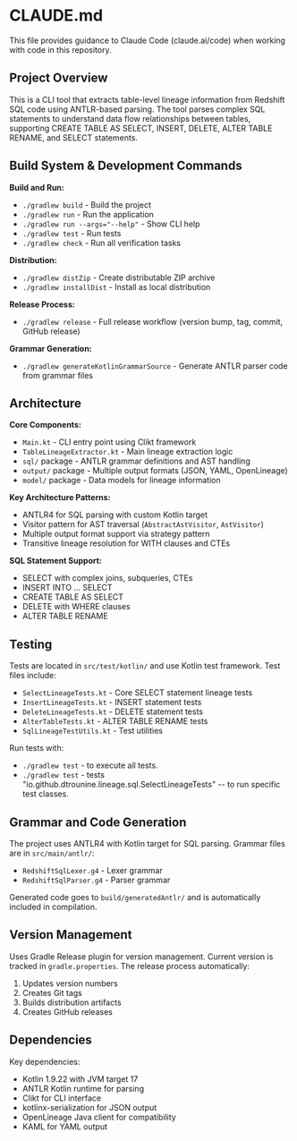 # CLAUDE.md

This file provides guidance to Claude Code (claude.ai/code) when working with code in this repository.

## Project Overview

This is a CLI tool that extracts table-level lineage information from Redshift SQL code using ANTLR-based parsing. The tool parses complex SQL statements to understand data flow relationships between tables, supporting CREATE TABLE AS SELECT, INSERT, DELETE, ALTER TABLE RENAME, and SELECT statements.

## Build System & Development Commands

**Build and Run:**
- `./gradlew build` - Build the project
- `./gradlew run` - Run the application 
- `./gradlew run --args="--help"` - Show CLI help
- `./gradlew test` - Run tests
- `./gradlew check` - Run all verification tasks

**Distribution:**
- `./gradlew distZip` - Create distributable ZIP archive
- `./gradlew installDist` - Install as local distribution

**Release Process:**
- `./gradlew release` - Full release workflow (version bump, tag, commit, GitHub release)

**Grammar Generation:**
- `./gradlew generateKotlinGrammarSource` - Generate ANTLR parser code from grammar files

## Architecture

**Core Components:**
- `Main.kt` - CLI entry point using Clikt framework
- `TableLineageExtractor.kt` - Main lineage extraction logic
- `sql/` package - ANTLR grammar definitions and AST handling
- `output/` package - Multiple output formats (JSON, YAML, OpenLineage)
- `model/` package - Data models for lineage information

**Key Architecture Patterns:**
- ANTLR4 for SQL parsing with custom Kotlin target
- Visitor pattern for AST traversal (`AbstractAstVisitor`, `AstVisitor`)
- Multiple output format support via strategy pattern
- Transitive lineage resolution for WITH clauses and CTEs

**SQL Statement Support:**
- SELECT with complex joins, subqueries, CTEs
- INSERT INTO ... SELECT 
- CREATE TABLE AS SELECT
- DELETE with WHERE clauses
- ALTER TABLE RENAME

## Testing

Tests are located in `src/test/kotlin/` and use Kotlin test framework. Test files include:
- `SelectLineageTests.kt` - Core SELECT statement lineage tests
- `InsertLineageTests.kt` - INSERT statement tests
- `DeleteLineageTests.kt` - DELETE statement tests
- `AlterTableTests.kt` - ALTER TABLE RENAME tests
- `SqlLineageTestUtils.kt` - Test utilities

Run tests with: 
- `./gradlew test` - to execute all tests.
- `./gradlew test` - tests "io.github.dtrounine.lineage.sql.SelectLineageTests" -- to run specific test classes.

## Grammar and Code Generation

The project uses ANTLR4 with Kotlin target for SQL parsing. Grammar files are in `src/main/antlr/`:
- `RedshiftSqlLexer.g4` - Lexer grammar
- `RedshiftSqlParser.g4` - Parser grammar

Generated code goes to `build/generatedAntlr/` and is automatically included in compilation.

## Version Management

Uses Gradle Release plugin for version management. Current version is tracked in `gradle.properties`. The release process automatically:
1. Updates version numbers
2. Creates Git tags  
3. Builds distribution artifacts
4. Creates GitHub releases

## Dependencies

Key dependencies:
- Kotlin 1.9.22 with JVM target 17
- ANTLR Kotlin runtime for parsing
- Clikt for CLI interface
- kotlinx-serialization for JSON output
- OpenLineage Java client for compatibility
- KAML for YAML output